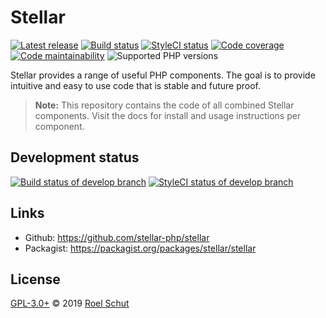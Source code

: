 Stellar
=======

[![Latest release][latest-release-img]][latest-release-url]
[![Build status][build-status-img]][build-status-url]
[![StyleCI status][style-status-img]][style-status-url]
[![Code coverage][coverage-img]][coverage-url]
[![Code maintainability][maintainability-img]][maintainability-url]
![Supported PHP versions][php-support-img]

[latest-release-img]: https://img.shields.io/packagist/v/stellar/stellar.svg?label=latest
[latest-release-url]: https://github.com/stellar-php/stellar/releases
[build-status-img]: https://img.shields.io/travis/stellar-php/stellar.svg
[build-status-url]: https://travis-ci.org/stellar-php/stellar
[style-status-img]: https://github.styleci.io/repos/166875041/shield?style=flat&branch=master
[style-status-url]: https://github.styleci.io/repos/166875041
[coverage-img]: https://img.shields.io/codeclimate/coverage/stellar-php/stellar.svg
[coverage-url]: https://codeclimate.com/github/stellar-php/stellar
[maintainability-img]: https://img.shields.io/codeclimate/maintainability-percentage/stellar-php/stellar.svg
[maintainability-url]: https://codeclimate.com/github/stellar-php/stellar
[php-support-img]: https://img.shields.io/packagist/php-v/stellar/stellar.svg


Stellar provides a range of useful PHP components. The goal is to provide intuitive and easy to use code that is stable and future proof.

> **Note:** This repository contains the code of all combined Stellar components. Visit the docs for install and usage instructions per component.


## Development status
[![Build status of develop branch][dev-build-status-img]][dev-build-status-url]
[![StyleCI status of develop branch][dev-style-status-img]][dev-style-status-url]

[dev-build-status-img]: https://img.shields.io/travis/stellar-php/stellar/develop.svg?label=develop%20build
[dev-build-status-url]: https://travis-ci.org/stellar-php/stellar
[dev-style-status-img]: https://github.styleci.io/repos/166875041/shield?style=flat&branch=develop
[dev-style-status-url]: https://github.styleci.io/repos/166875041


## Links
- Github: https://github.com/stellar-php/stellar
- Packagist: https://packagist.org/packages/stellar/stellar


## License
[GPL-3.0+](LICENSE) © 2019 [Roel Schut](https://roelschut.nl)
